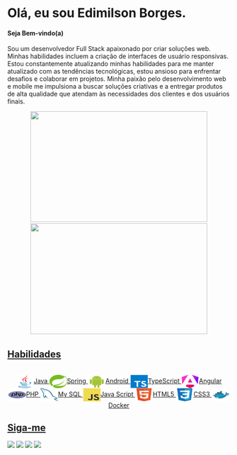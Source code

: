 # Olá, eu sou Edimilson Borges.
#### Seja Bem-vindo(a)
Sou um desenvolvedor Full Stack apaixonado por criar soluções web. Minhas habilidades incluem a criação de interfaces de usuário responsivas. Estou constantemente atualizando minhas habilidades para me manter atualizado com as tendências tecnológicas, estou ansioso para enfrentar desafios e colaborar em projetos. Minha paixão pelo desenvolvimento web e mobile me impulsiona a buscar soluções criativas e a entregar produtos de alta qualidade que atendam às necessidades dos clientes e dos usuários finais.

<div style align="center">
  <a href="https://github.com/EdimilsonBorges">   
  <img height="250em" width="400em" src="https://github-readme-stats.vercel.app/api?username=EdimilsonBorges&show_icons=true&theme=tokyonight&include_all_commits=true&count_private=true&show=discussions_started,prs_merged,prs_merged_percentage"/>
  <img height="250em" width="400em" src="https://github-readme-stats.vercel.app/api/top-langs/?username=EdimilsonBorges&layout=compact&theme=tokyonight"/>
</div>

## Habilidades

<div style align="center" display="block"><br>
  <img align="center" alt="JAVA" height="30" width="40" title="JAVA" src="https://raw.githubusercontent.com/devicons/devicon/master/icons/java/java-original.svg">Java
  <img align="center" alt="SPRING" height="30" width="40" title="SPRING" src="https://raw.githubusercontent.com/devicons/devicon/master/icons/spring/spring-original.svg">Spring
  <img align="center" alt="ANDROID" height="30" width="40" title="ANDROID" src="https://raw.githubusercontent.com/devicons/devicon/master/icons/android/android-original.svg">Android 
  <img align="center" alt="TYPESCRIPT" height="30" width="40" title="TYPESCRIPT" src="https://raw.githubusercontent.com/devicons/devicon/master/icons/typescript/typescript-original.svg">TypeScript
  <img align="center" alt="ANGULAR" height="30" width="40" title="ANGULAR" src="https://raw.githubusercontent.com/devicons/devicon/master/icons/angular/angular-original.svg">Angular
  <img align="center" alt="PHP" height="30" width="40" title="PHP" src="https://raw.githubusercontent.com/devicons/devicon/master/icons/php/php-original.svg">PHP
  <img align="center" alt="MYSQL" height="30" width="40" title="MY SQL" src="https://raw.githubusercontent.com/devicons/devicon/master/icons/mysql/mysql-original.svg">My SQL
   <img align="center" alt="JAVASCRIPT" height="30" width="40" title="JAVASCRIPT" src="https://raw.githubusercontent.com/devicons/devicon/master/icons/javascript/javascript-original.svg">Java Script
  <img align="center" alt="HTML5" height="30" width="40" title="HTML5" src="https://raw.githubusercontent.com/devicons/devicon/master/icons/html5/html5-original.svg">HTML5
  <img align="center" alt="CSS3" height="30" width="40" title="CSS3" src="https://raw.githubusercontent.com/devicons/devicon/master/icons/css3/css3-original.svg">CSS3
  <img align="center" alt="DOCKER" height="30" width="40" title="DOCKER" src="https://raw.githubusercontent.com/devicons/devicon/master/icons/docker/docker-original.svg">Docker
</div>
  
  ## Siga-me
 
<div> 
  <a href="https://www.linkedin.com/in/edimilson-borges/" target="_blank" rel="noopener noreferrer"><img src="https://img.shields.io/badge/-LinkedIn-%230077B5?style=for-the-badge&logo=linkedin&logoColor=white" target="_blank"></a>
  <a href="https://instagram.com/edimilson_borgess" target="_blank"><img src="https://img.shields.io/badge/-Instagram-%23E4405F?style=for-the-badge&logo=instagram&logoColor=white" target="_blank rel="noopener noreferrer""></a> 
  <a href="https://www.facebook.com/edimilsonborgess" target="_blank" rel="noopener noreferrer"><img src="https://img.shields.io/badge/-Facebook-%230077B5?style=for-the-badge&logo=facebook&logoColor=white" target="_blank"></a>
  <a href = "mailto:edimilsonborges159@gmail.com"><img src="https://img.shields.io/badge/-Gmail-%23333?style=for-the-badge&logo=gmail&logoColor=white" target="_blank" rel="noopener noreferrer"></a> 
 
</div>
